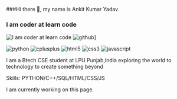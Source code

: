 ###Hi there 👋, my name is Ankit Kumar Yadav
### I am coder at learn code
![I am coder at learn code](https://user-images.githubusercontent.com/112342950/202889741-c432446b-ccd1-468e-adf6-6c41b08a9585.png)
![github](https://img.shields.io/badge/GitHub-000000?style=for-the-badge&logo=GitHub&logoColor=white)]

![python](https://user-images.githubusercontent.com/112342950/202890017-7c6b3116-5c92-4158-a578-00270f068f82.svg)
![cplusplus](https://user-images.githubusercontent.com/112342950/202890009-f9b86fcc-67dd-46c7-869f-c7280e66fdb6.svg)
![html5](https://user-images.githubusercontent.com/112342950/202890014-5d662e54-f0e0-4fe6-be70-f7d3b9bd665e.svg)
![css3](https://user-images.githubusercontent.com/112342950/202890011-bdcabb8e-dcc8-4604-a410-760901051e7d.svg)
![javascript](https://user-images.githubusercontent.com/112342950/202890006-cb42987a-c0a1-4c6b-b32b-cd7dc5f1047e.svg)

I am a Btech CSE student at LPU Punjab,India
exploring the world to technology to create something beyond

Skills: PYTHON/C++/SQL/HTML/CSS/JS

I am currently working on this page.
